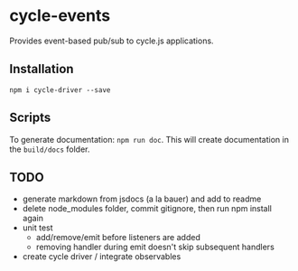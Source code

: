 # cycle-events
Provides event-based pub/sub to cycle.js applications.

## Installation
`npm i cycle-driver --save`

## Scripts
To generate documentation: `npm run doc`. This will create documentation in the
`build/docs` folder.

## TODO
 - generate markdown from jsdocs (a la bauer) and add to readme
 - delete node_modules folder, commit gitignore, then run npm install again
 - unit test
   - add/remove/emit before listeners are added
   - removing handler during emit doesn't skip subsequent handlers 
 - create cycle driver / integrate observables